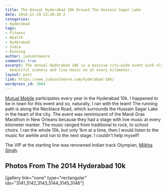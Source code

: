 ```yaml
---
title: The Annual Hyderabad 10k Around The Hussain Sagar Lake
date: 2014-11-29 13:20:20 Z
categories:
- Hyderabad
tags:
- Fitness
- Health
- Hyderabad
- India
- Running
author: judsonlmoore
comments: true
excerpt: The annual Hyderabad 10k is a massive city-wide event with olympian leaders,
  beautiful scenery and live music on at every kilometer.
layout: post
link: https://www.judsonlmoore.com/hyderabad-10k/
wordpress_id: 3064
---
```


[Mutual Mobile](https://www.judsonlmoore.com/career/mutual-mobile/) participates every year in the Hyderabad 10k. I happened to be in town for this event and so, naturally, I ran with the team! The running path is along the Necklace Road, which surrounds the Hussain Sagar Lake in the heart of the city. The event was reminiscent of the Mardi Gras Marathon in New Orleans because they had a stage with live music at every kilometer marker. The music ranged from traditional to rock, to school choirs. I ran the whole 10k, but only 1km at a time, then I would listen to the music for awhile and run to the next stage. I couldn't help myself!

The VIP at the starting line was renowned Indian track Olympian, [Milkha Singh](https://en.wikipedia.org/wiki/Milkha_Singh).


## Photos From The 2014 Hyderabad 10k


[gallery link="none" type="rectangular" ids="3141,3142,3143,3144,3145,3146"]
